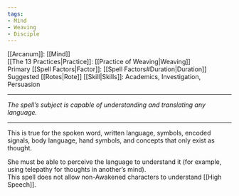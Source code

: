 ```yaml
---
tags:
- Mind
- Weaving
- Disciple
---
```


[[Arcanum]]: [[Mind]]\
[[The 13 Practices|Practice]]: [[Practice of Weaving|Weaving]]\
Primary [[Spell Factors|Factor]]: [[Spell Factors#Duration|Duration]]\
Suggested [[Rotes|Rote]] [[Skill|Skills]]: Academics, Investigation, Persuasion

---

_The spell’s subject is capable of understanding and translating any language._

---

This is true for the spoken word, written language, symbols, encoded signals, body language, hand symbols, and concepts that only exist as thought.

She must be able to perceive the language to understand it (for example, using telepathy for thoughts in another’s mind).\
This spell does not allow non-Awakened characters to understand [[High Speech]].